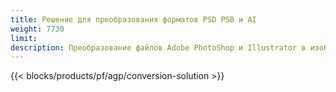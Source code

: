 ```yaml
---
title: Решение для преобразования форматов PSD PSB и AI
weight: 7730
limit: 
description: Преобразование файлов Adobe PhotoShop и Illustrator в изображения и другие форматы
---
```


{{< blocks/products/pf/agp/conversion-solution >}} 
